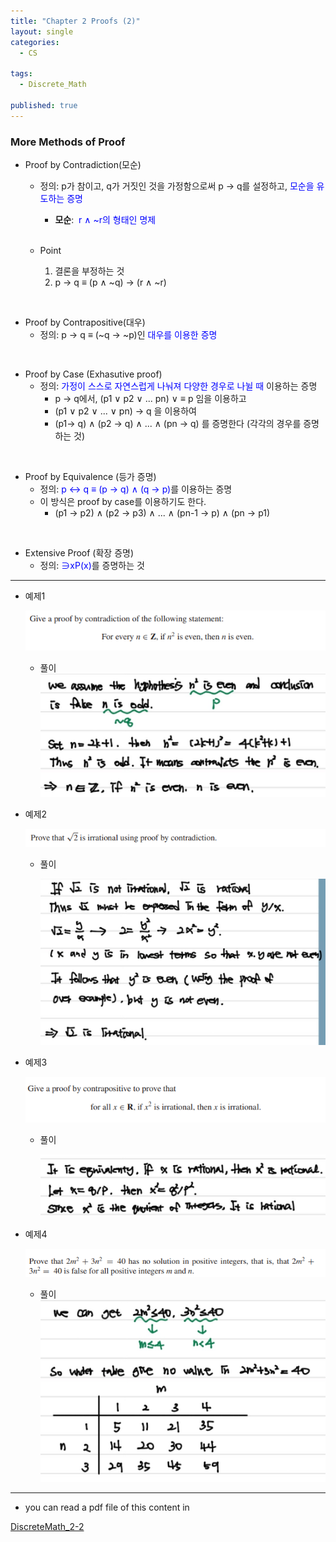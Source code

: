 ```yaml
---
title: "Chapter 2 Proofs (2)"
layout: single
categories:
  - CS

tags:
  - Discrete_Math

published: true
---
```


### More Methods of Proof

- Proof by Contradiction(모순)

  - 정의: p가 참이고, q가 거짓인 것을 가정함으로써 p → q를 설정하고, <span style="color:blue">모순을 유도하는 증명</span>

    - **모순**: <span style = "color:blue"> r ∧ ~r의 형태인 명제</span>
    <br>

  - Point
    1. 결론을 부정하는 것
    2. p → q ≡ (p ∧ ~q) → (r ∧ ~r)

<br>

- Proof by Contrapositive(대우)
  - 정의: p → q ≡ (~q → ~p)인 <span style = "color:blue">대우를 이용한 증명</span>


<br>

- Proof by Case (Exhasutive proof)
  - 정의: <span style="color:blue">가정이 스스로 자연스럽게 나눠져 다양한 경우로 나뉠 때</span> 이용하는 증명
    - p → q에서, (p1 ∨ p2 ∨ ... pn) ∨ ≡ p 임을 이용하고
    - (p1 ∨ p2 ∨ ... ∨ pn) → q 을 이용하여
    - (p1→ q) ∧ (p2 → q) ∧ ... ∧ (pn → q) 를 증명한다 (각각의 경우를 증명하는 것)


<br>

- Proof by Equivalence (등가 증명)
  - 정의: <span style = "color:blue"> p ↔ q ≡ (p → q) ∧ (q →  p)</span>를 이용하는 증명
  - 이 방식은 proof by case를 이용하기도 한다.
    - (p1 → p2) ∧ (p2 → p3) ∧ ... ∧ (pn-1 → p) ∧ (pn → p1)

<br>

- Extensive Proof (확장 증명)
  - 정의: <span style = "color:blue">∋xP(x)</span>를 증명하는 것

---

- 예제1 
  
  ![image-20221026151809296](/assets/images/2022-10-26-DM2-2/image-20221026151809296.png)
  
  - 풀이
    ![image-20221026154409190](/assets/images/2022-10-26-DM2-2/image-20221026154409190.png)
  
- 예제2

  ![image-20221026152313993](/assets/images/2022-10-26-DM2-2/image-20221026152313993.png)

  - 풀이

    ![image-20221026154413187](/assets/images/2022-10-26-DM2-2/image-20221026154413187.png)

- 예제3

  ![image-20221026154145359](/assets/images/2022-10-26-DM2-2/image-20221026154145359.png)

  - 풀이

    ![image-20221026154418388](/assets/images/2022-10-26-DM2-2/image-20221026154418388.png)

- 예제4

  ![image-20221026154715170](/assets/images/2022-10-26-DM2-2/image-20221026154715170.png)

  - 풀이
    ![image-20221026154720780](/assets/images/2022-10-26-DM2-2/image-20221026154720780.png)

---

- you can read a pdf file of this content in 

[DiscreteMath_2-2](https://github.com/maloveforme/maloveforme.github.io/tree/master/summary/DM)

